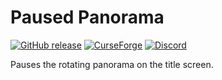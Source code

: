 # Paused Panorama

[![GitHub release](https://img.shields.io/github/release/haykam821/Paused-Panorama.svg?style=popout&label=github)](https://github.com/haykam821/Paused-Panorama/releases/latest)
[![CurseForge](https://img.shields.io/static/v1?style=popout&label=curseforge&message=project&color=6441A4)](https://www.curseforge.com/minecraft/mc-mods/paused-panorama)
[![Discord](https://img.shields.io/static/v1?style=popout&label=chat&message=discord&color=7289DA)](https://discord.gg/eXcffmW)

Pauses the rotating panorama on the title screen.
